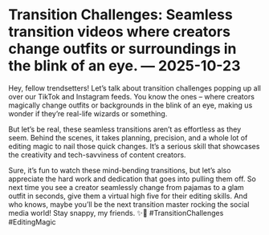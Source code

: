 # Transition Challenges: Seamless transition videos where creators change outfits or surroundings in the blink of an eye. — 2025-10-23

Hey, fellow trendsetters! Let’s talk about transition challenges popping up all over our TikTok and Instagram feeds. You know the ones – where creators magically change outfits or backgrounds in the blink of an eye, making us wonder if they’re real-life wizards or something.

But let’s be real, these seamless transitions aren’t as effortless as they seem. Behind the scenes, it takes planning, precision, and a whole lot of editing magic to nail those quick changes. It’s a serious skill that showcases the creativity and tech-savviness of content creators.

Sure, it’s fun to watch these mind-bending transitions, but let’s also appreciate the hard work and dedication that goes into pulling them off. So next time you see a creator seamlessly change from pajamas to a glam outfit in seconds, give them a virtual high five for their editing skills. And who knows, maybe you’ll be the next transition master rocking the social media world! Stay snappy, my friends. ✨🎥 #TransitionChallenges #EditingMagic